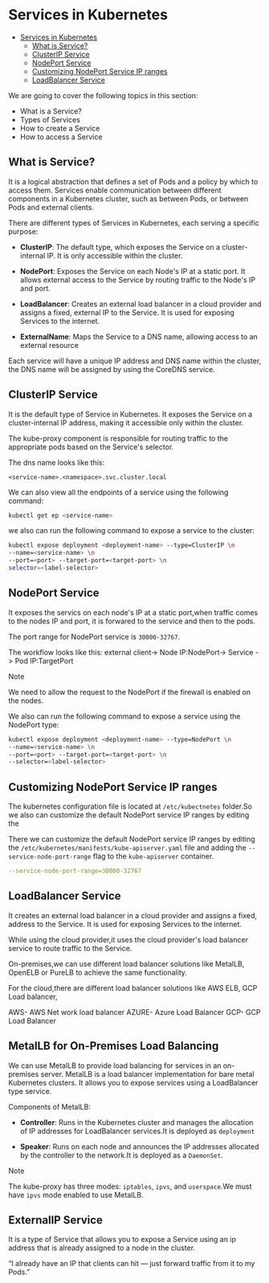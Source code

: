 # Services in Kubernetes

<!--toc:start-->

- [Services in Kubernetes](#services-in-kubernetes)
  - [What is Service?](#what-is-service)
  - [ClusterIP Service](#clusterip-service)
  - [NodePort Service](#nodeport-service)
  - [Customizing NodePort Service IP ranges](#customizing-nodeport-service-ip-ranges)
  - [LoadBalancer Service](#loadbalancer-service)
  <!--toc:end-->

We are going to cover the following topics in this section:

- What is a Service?
- Types of Services
- How to create a Service
- How to access a Service

## What is Service?

It is a logical abstraction that defines a set of Pods and a policy by which to
access them. Services enable communication between different components in a
Kubernetes cluster, such as between Pods, or between Pods and external clients.

There are different types of Services in Kubernetes, each serving a specific
purpose:

- **ClusterIP**: The default type, which exposes the Service on a cluster-
  internal IP.
  It is only accessible within the cluster.

- **NodePort**: Exposes the Service on each Node's IP at a static port.
  It allows external access to the Service by routing traffic to the
  Node's IP and port.

- **LoadBalancer**: Creates an external load balancer in a cloud provider and
  assigns a fixed, external IP to the Service. It is used for exposing
  Services to the internet.

- **ExternalName**: Maps the Service to a DNS name, allowing access to an
  external resource

Each service will have a unique IP address and DNS name within the cluster,
the DNS name will be assigned by using the CoreDNS service.

## ClusterIP Service

It is the default type of Service in Kubernetes. It exposes the Service on a
cluster-internal IP address, making it accessible only within the cluster.

The kube-proxy component is responsible for routing traffic to the appropriate
pods based on the Service's selector.

The dns name looks like this:

```
<service-name>.<namespace>.svc.cluster.local
```

We can also view all the endpoints of a service using the following command:

```bash
kubectl get ep <service-name>
```

we also can run the following command to expose a service to the cluster:

```bash
kubectl expose deployment <deployment-name> --type=ClusterIP \n
--name=<service-name> \n
--port=<port> --target-port=<target-port> \n
selector=<label-selector>
```

## NodePort Service

It exposes the servics on each node's IP at a static port,when traffic comes
to the nodes IP and port, it is forwared to the service and then to the pods.

The port range for NodePort service is `30000-32767`.

The workflow looks like this:
external client-> Node IP:NodePort-> Service -> Pod IP:TargetPort

> [!NOTE]
> We need to allow the request to the NodePort if the firewall is enabled
> on the nodes.

We also can run the following command to expose a service using the NodePort type:

```bash
kubectl expose deployment <deployment-name> --type=NodePort \n
--name=<service-name> \n
--port=<port> --target-port=<target-port> \n
--selector=<label-selector>
```

## Customizing NodePort Service IP ranges

The kubernetes configuration file is located at `/etc/kubectnetes` folder.So
we also can customize the default NodePort service IP ranges by editing the

There we can customize the default NodePort service IP ranges by editing the
`/etc/kubernetes/manifests/kube-apiserver.yaml` file and adding the
`--service-node-port-range` flag to the `kube-apiserver` container.

```yaml
--service-node-port-range=30000-32767
```

## LoadBalancer Service

It creates an external load balancer in a cloud provider and assigns a fixed,
address to the Service. It is used for exposing Services to the internet.

While using the cloud provider,it uses the cloud provider's load balancer
service to route traffic to the Service.

On-premises,we can use different load balancer solutions like MetalLB,
OpenELB or PureLB to achieve the same functionality.

For the cloud,there are different load balancer solutions like AWS ELB, GCP
Load balancer,

AWS- AWS Net work load balancer
AZURE- Azure Load Balancer
GCP- GCP Load Balancer

## MetalLB for On-Premises Load Balancing

We can use MetalLB to provide load balancing for services in an on-premises
server. MetalLB is a load balancer implementation for bare metal Kubernetes
clusters. It allows you to expose services using a LoadBalancer type service.

Components of MetalLB:

- **Controller**: Runs in the Kubernetes cluster and manages the
  allocation of IP addresses for LoadBalancer services.It is deployed
  as `deployment`

- **Speaker**: Runs on each node and announces the IP addresses
  allocated by the controller to the network.It is deployed as a `DaemonSet`.

> [!NOTE]
> The kube-proxy has three modes: `iptables`, `ipvs`, and `userspace`.We
> must have `ipvs` mode enabled to use MetalLB.

## ExternalIP Service

It is a type of Service that allows you to expose a Service using an
ip address that is already assigned to a node in the cluster.

“I already have an IP that clients can hit — just forward traffic from it to my Pods.”
